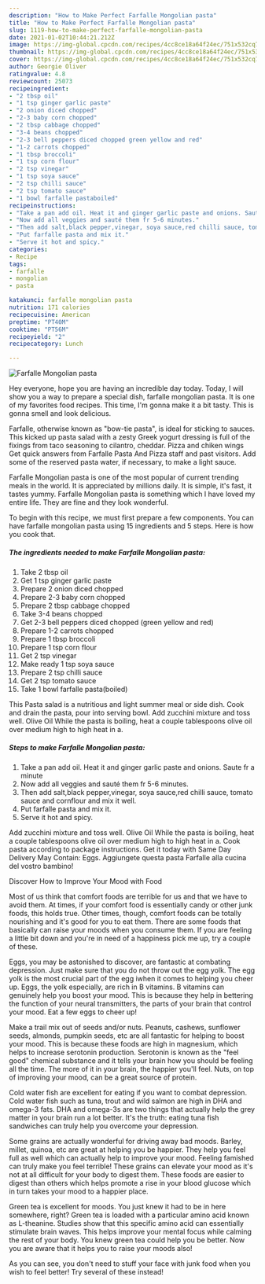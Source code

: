 ```yaml
---
description: "How to Make Perfect Farfalle Mongolian pasta"
title: "How to Make Perfect Farfalle Mongolian pasta"
slug: 1119-how-to-make-perfect-farfalle-mongolian-pasta
date: 2021-01-02T10:44:21.212Z
image: https://img-global.cpcdn.com/recipes/4cc8ce18a64f24ec/751x532cq70/farfalle-mongolian-pasta-recipe-main-photo.jpg
thumbnail: https://img-global.cpcdn.com/recipes/4cc8ce18a64f24ec/751x532cq70/farfalle-mongolian-pasta-recipe-main-photo.jpg
cover: https://img-global.cpcdn.com/recipes/4cc8ce18a64f24ec/751x532cq70/farfalle-mongolian-pasta-recipe-main-photo.jpg
author: Georgie Oliver
ratingvalue: 4.8
reviewcount: 25073
recipeingredient:
- "2 tbsp oil"
- "1 tsp ginger garlic paste"
- "2 onion diced chopped"
- "2-3 baby corn chopped"
- "2 tbsp cabbage chopped"
- "3-4 beans chopped"
- "2-3 bell peppers diced chopped green yellow and red"
- "1-2 carrots chopped"
- "1 tbsp broccoli"
- "1 tsp corn flour"
- "2 tsp vinegar"
- "1 tsp soya sauce"
- "2 tsp chilli sauce"
- "2 tsp tomato sauce"
- "1 bowl farfalle pastaboiled"
recipeinstructions:
- "Take a pan add oil. Heat it and ginger garlic paste and onions. Saute fr a minute"
- "Now add all veggies and sauté them fr 5-6 minutes."
- "Then add salt,black pepper,vinegar, soya sauce,red chilli sauce, tomato sauce and cornflour and mix it well."
- "Put farfalle pasta and mix it."
- "Serve it hot and spicy."
categories:
- Recipe
tags:
- farfalle
- mongolian
- pasta

katakunci: farfalle mongolian pasta 
nutrition: 171 calories
recipecuisine: American
preptime: "PT40M"
cooktime: "PT56M"
recipeyield: "2"
recipecategory: Lunch

---
```



![Farfalle Mongolian pasta](https://img-global.cpcdn.com/recipes/4cc8ce18a64f24ec/751x532cq70/farfalle-mongolian-pasta-recipe-main-photo.jpg)

Hey everyone, hope you are having an incredible day today. Today, I will show you a way to prepare a special dish, farfalle mongolian pasta. It is one of my favorites food recipes. This time, I'm gonna make it a bit tasty. This is gonna smell and look delicious.

Farfalle, otherwise known as &#34;bow-tie pasta&#34;, is ideal for sticking to sauces. This kicked up pasta salad with a zesty Greek yogurt dressing is full of the fixings from taco seasoning to cilantro, cheddar. Pizza and chiken wings Get quick answers from Farfalle Pasta And Pizza staff and past visitors. Add some of the reserved pasta water, if necessary, to make a light sauce.

Farfalle Mongolian pasta is one of the most popular of current trending meals in the world. It is appreciated by millions daily. It is simple, it's fast, it tastes yummy. Farfalle Mongolian pasta is something which I have loved my entire life. They are fine and they look wonderful.


To begin with this recipe, we must first prepare a few components. You can have farfalle mongolian pasta using 15 ingredients and 5 steps. Here is how you cook that.

<!--inarticleads1-->

##### The ingredients needed to make Farfalle Mongolian pasta:

1. Take 2 tbsp oil
1. Get 1 tsp ginger garlic paste
1. Prepare 2 onion diced chopped
1. Prepare 2-3 baby corn chopped
1. Prepare 2 tbsp cabbage chopped
1. Take 3-4 beans chopped
1. Get 2-3 bell peppers diced chopped (green yellow and red)
1. Prepare 1-2 carrots chopped
1. Prepare 1 tbsp broccoli
1. Prepare 1 tsp corn flour
1. Get 2 tsp vinegar
1. Make ready 1 tsp soya sauce
1. Prepare 2 tsp chilli sauce
1. Get 2 tsp tomato sauce
1. Take 1 bowl farfalle pasta(boiled)


This Pasta salad is a nutritious and light summer meal or side dish. Cook and drain the pasta, pour into serving bowl. Add zucchini mixture and toss well. Olive Oil While the pasta is boiling, heat a couple tablespoons olive oil over medium high to high heat in a. 

<!--inarticleads2-->

##### Steps to make Farfalle Mongolian pasta:

1. Take a pan add oil. Heat it and ginger garlic paste and onions. Saute fr a minute
1. Now add all veggies and sauté them fr 5-6 minutes.
1. Then add salt,black pepper,vinegar, soya sauce,red chilli sauce, tomato sauce and cornflour and mix it well.
1. Put farfalle pasta and mix it.
1. Serve it hot and spicy.


Add zucchini mixture and toss well. Olive Oil While the pasta is boiling, heat a couple tablespoons olive oil over medium high to high heat in a. Cook pasta according to package instructions. Get it today with Same Day Delivery May Contain: Eggs. Aggiungete questa pasta Farfalle alla cucina del vostro bambino! 

Discover How to Improve Your Mood with Food


Most of us think that comfort foods are terrible for us and that we have to avoid them. At times, if your comfort food is essentially candy or other junk foods, this holds true. Other times, though, comfort foods can be totally nourishing and it's good for you to eat them. There are some foods that basically can raise your moods when you consume them. If you are feeling a little bit down and you're in need of a happiness pick me up, try a couple of these.

Eggs, you may be astonished to discover, are fantastic at combating depression. Just make sure that you do not throw out the egg yolk. The egg yolk is the most crucial part of the egg iwhen it comes to helping you cheer up. Eggs, the yolk especially, are rich in B vitamins. B vitamins can genuinely help you boost your mood. This is because they help in bettering the function of your neural transmitters, the parts of your brain that control your mood. Eat a few eggs to cheer up!

Make a trail mix out of seeds and/or nuts. Peanuts, cashews, sunflower seeds, almonds, pumpkin seeds, etc are all fantastic for helping to boost your mood. This is because these foods are high in magnesium, which helps to increase serotonin production. Serotonin is known as the "feel good" chemical substance and it tells your brain how you should be feeling all the time. The more of it in your brain, the happier you'll feel. Nuts, on top of improving your mood, can be a great source of protein.

Cold water fish are excellent for eating if you want to combat depression. Cold water fish such as tuna, trout and wild salmon are high in DHA and omega-3 fats. DHA and omega-3s are two things that actually help the grey matter in your brain run a lot better. It's the truth: eating tuna fish sandwiches can truly help you overcome your depression. 

Some grains are actually wonderful for driving away bad moods. Barley, millet, quinoa, etc are great at helping you be happier. They help you feel full as well which can actually help to improve your mood. Feeling famished can truly make you feel terrible! These grains can elevate your mood as it's not at all difficult for your body to digest them. These foods are easier to digest than others which helps promote a rise in your blood glucose which in turn takes your mood to a happier place.

Green tea is excellent for moods. You just knew it had to be in here somewhere, right? Green tea is loaded with a particular amino acid known as L-theanine. Studies show that this specific amino acid can essentially stimulate brain waves. This helps improve your mental focus while calming the rest of your body. You knew green tea could help you be better. Now you are aware that it helps you to raise your moods also!

As you can see, you don't need to stuff your face with junk food when you wish to feel better! Try several of these instead!

